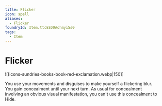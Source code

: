 ```yaml
---
title: Flicker
icon: spell
aliases:
  - Flicker
foundryId: Item.ttcESD0Aohmyi5s0
tags:
  - Item
---
```


# Flicker
![[icons-sundries-books-book-red-exclamation.webp|150]]

You use your movements and disguises to make yourself a flickering blur. You gain concealment until your next turn. As usual for concealment involving an obvious visual manifestation, you can't use this concealment to Hide.
